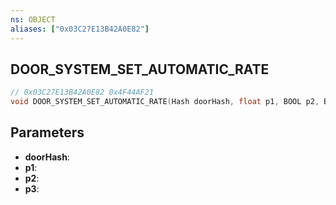```yaml
---
ns: OBJECT
aliases: ["0x03C27E13B42A0E82"]
---
```

## DOOR_SYSTEM_SET_AUTOMATIC_RATE

```c
// 0x03C27E13B42A0E82 0x4F44AF21
void DOOR_SYSTEM_SET_AUTOMATIC_RATE(Hash doorHash, float p1, BOOL p2, BOOL p3);
```

## Parameters
* **doorHash**: 
* **p1**: 
* **p2**: 
* **p3**: 

